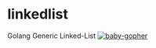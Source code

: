 linkedlist
==========

Golang Generic Linked-List
[![baby-gopher](https://raw2.github.com/drnic/babygopher-site/gh-pages/images/babygopher-badge.png)](http://www.babygopher.org)
